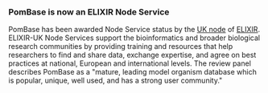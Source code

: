 ### PomBase is now an ELIXIR Node Service
<!-- pombase_flags: frontpage -->
<!-- newsfeed_thumbnail: elixir_uk_thumb.png -->

PomBase has been awarded Node Service status by the [UK node](https://elixiruknode.org/) of
[ELIXIR](https://elixir-europe.org/). ELIXIR-UK Node Services support
the bioinformatics and broader biological research communities by
providing training and resources that help researchers to find and
share data, exchange expertise, and agree on best practices at
national, European and international levels. The review panel
describes PomBase as a "mature, leading model organism database which
is popular, unique, well used, and has a strong user community."